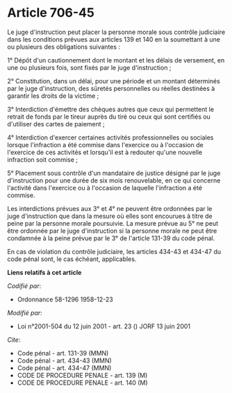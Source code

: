 # Article 706-45

Le juge d'instruction peut placer la personne morale sous contrôle judiciaire dans les conditions prévues aux articles 139 et
140 en la soumettant à une ou plusieurs des obligations suivantes :

1° Dépôt d'un cautionnement dont le montant et les délais de versement, en une ou plusieurs fois, sont fixés par le juge
d'instruction ;

2° Constitution, dans un délai, pour une période et un montant déterminés par le juge d'instruction, des sûretés personnelles
ou réelles destinées à garantir les droits de la victime ;

3° Interdiction d'émettre des chèques autres que ceux qui permettent le retrait de fonds par le tireur auprès du tiré ou ceux
qui sont certifiés ou d'utiliser des cartes de paiement ;

4° Interdiction d'exercer certaines activités professionnelles ou sociales lorsque l'infraction a été commise dans l'exercice
ou à l'occasion de l'exercice de ces activités et lorsqu'il est à redouter qu'une nouvelle infraction soit commise ;

5° Placement sous contrôle d'un mandataire de justice désigné par le juge d'instruction pour une durée de six mois
renouvelable, en ce qui concerne l'activité dans l'exercice ou à l'occasion de laquelle l'infraction a été commise.

Les interdictions prévues aux 3° et 4° ne peuvent être ordonnées par le juge d'instruction que dans la mesure où elles sont
encourues à titre de peine par la personne morale poursuivie. La mesure prévue au 5° ne peut être ordonnée par le juge
d'instruction si la personne morale ne peut être condamnée à la peine prévue par le 3° de l'article 131-39 du code pénal.

En cas de violation du contrôle judiciaire, les articles 434-43 et 434-47 du code pénal sont, le cas échéant, applicables.

**Liens relatifs à cet article**

_Codifié par_:

  - Ordonnance 58-1296 1958-12-23

_Modifié par_:

  - Loi n°2001-504 du 12 juin 2001 - art. 23 () JORF 13 juin 2001

_Cite_:

  - Code pénal - art. 131-39 (MMN)
  - Code pénal - art. 434-43 (MMN)
  - Code pénal - art. 434-47 (MMN)
  - CODE DE PROCEDURE PENALE - art. 139 (M)
  - CODE DE PROCEDURE PENALE - art. 140 (M)
